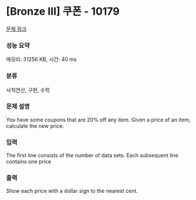 # [Bronze III] 쿠폰 - 10179 

[문제 링크](https://www.acmicpc.net/problem/10179) 

### 성능 요약

메모리: 31256 KB, 시간: 40 ms

### 분류

사칙연산, 구현, 수학

### 문제 설명

<p>You have some coupons that are 20% off any item. Given a price of an item, calculate the new price.</p>

### 입력 

 <p>The first line consists of the number of data sets. Each subsequent line contains one price</p>

### 출력 

 <p>Show each price with a dollar sign to the nearest cent.</p>

